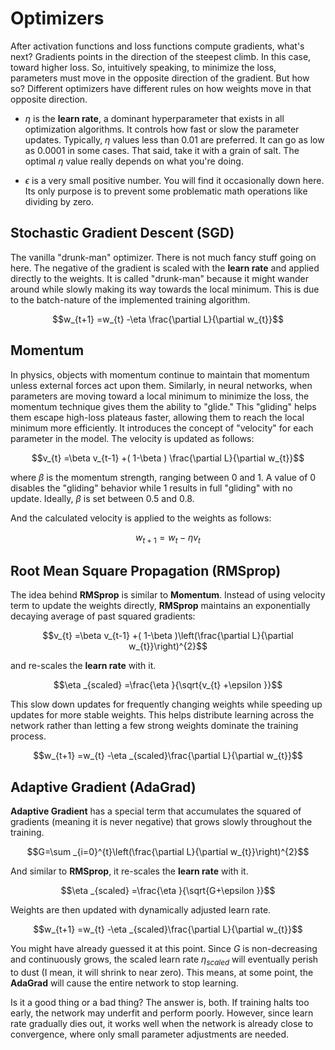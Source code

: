 # Optimizers
After activation functions and loss functions compute gradients, what's next? Gradients points in the direction of the steepest climb. In this case, toward higher loss. So, intuitively speaking, to minimize the loss, parameters must move in the opposite direction of the gradient. But how so? Different optimizers have different rules on how weights move in that opposite direction.

- $\eta$ is the **learn rate**, a dominant hyperparameter that exists in all optimization algorithms. It controls how fast or slow the parameter updates. Typically, $\eta$ values less than 0.01 are preferred. It can go as low as 0.0001 in some cases. That said, take it with a grain of salt. The optimal $\eta$ value really depends on what you're doing.

- $\epsilon$ is a very small positive number. You will find it occasionally down here. Its only purpose is to prevent some problematic math operations like dividing by zero.

## Stochastic Gradient Descent (SGD)

The vanilla "drunk-man" optimizer. There is not much fancy stuff going on here. The negative of the gradient is scaled with the **learn rate** and applied directly to the weights. It is called "drunk-man" because it might wander around while slowly making its way towards the local minimum. This is due to the batch-nature of the implemented training algorithm.

$$w_{t+1} =w_{t} -\eta \frac{\partial L}{\partial w_{t}}$$

## Momentum

In physics, objects with momentum continue to maintain that momentum unless external forces act upon them. Similarly, in neural networks, when parameters are moving toward a local minimum to minimize the loss, the momentum technique gives them the ability to "glide." This "gliding" helps them escape high-loss plateaus faster, allowing them to reach the local minimum more efficiently. It introduces the concept of "velocity" for each parameter in the model. The velocity is updated as follows:

$$v_{t} =\beta v_{t-1} +( 1-\beta ) \frac{\partial L}{\partial w_{t}}$$

where $\beta$ is the momentum strength, ranging between 0 and 1. A value of 0 disables the "gliding" behavior while 1 results in full "gliding" with no update. Ideally, $\beta$ is set between 0.5 and 0.8.

And the calculated velocity is applied to the weights as follows:

$$w_{t+1} =w_{t} -\eta v_{t}$$

## Root Mean Square Propagation (RMSprop)

The idea behind **RMSprop** is similar to **Momentum**. Instead of using velocity term to update the weights directly, **RMSprop** maintains an exponentially decaying average of past squared gradients:

```math
v_{t} =\beta v_{t-1} +( 1-\beta )\left(\frac{\partial L}{\partial w_{t}}\right)^{2}
```

and re-scales the **learn rate** with it.

```math
\eta _{scaled} =\frac{\eta }{\sqrt{v_{t} +\epsilon }}
```

This slow down updates for frequently changing weights while speeding up updates for more stable weights. This helps distribute learning across the network rather than letting a few strong weights dominate the training process.

```math
w_{t+1} =w_{t} -\eta _{scaled}\frac{\partial L}{\partial w_{t}}
```
## Adaptive Gradient (AdaGrad)

**Adaptive Gradient** has a special term that accumulates the squared of gradients (meaning it is never negative) that grows slowly throughout the training.

```math
G=\sum _{i=0}^{t}\left(\frac{\partial L}{\partial w_{t}}\right)^{2}
```

And similar to **RMSprop**, it re-scales the **learn rate** with it.

```math
\eta _{scaled} =\frac{\eta }{\sqrt{G+\epsilon }}
```

Weights are then updated with dynamically adjusted learn rate.

```math
w_{t+1} =w_{t} -\eta _{scaled}\frac{\partial L}{\partial w_{t}}
```

You might have already guessed it at this point. Since $G$ is non-decreasing and continuously grows, the scaled learn rate $\eta _{scaled}$ will eventually perish to dust (I mean, it will shrink to near zero). This means, at some point, the **AdaGrad** will cause the entire network to stop learning.

Is it a good thing or a bad thing? The answer is, both. If training halts too early, the network may underfit and perform poorly. However, since learn rate gradually dies out, it works well when the network is already close to convergence, where only small parameter adjustments are needed.
